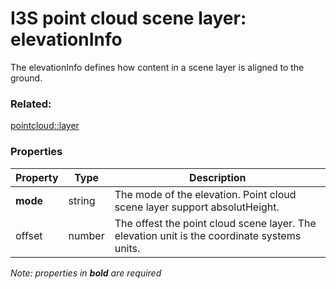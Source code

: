 # I3S point cloud scene layer: elevationInfo

The elevationInfo defines how content in a scene layer is aligned to the ground.

### Related:

[pointcloud::layer](layer.md)
### Properties

| Property | Type | Description |
| --- | --- | --- |
| **mode** | string | The mode of the elevation. Point cloud scene layer support absolutHeight. |
| offset | number | The offest the point cloud scene layer. The elevation unit is the coordinate systems units. |

*Note: properties in **bold** are required*

